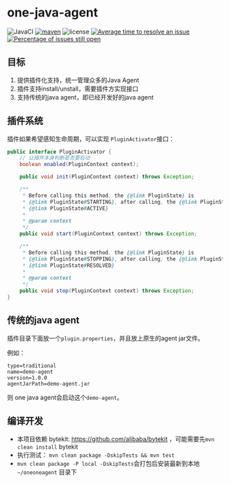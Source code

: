 # one-java-agent
![JavaCI](https://github.com/alibaba/one-java-agent/workflows/JavaCI/badge.svg)
[![maven](https://img.shields.io/maven-central/v/com.alibaba/one-java-agent.svg)](https://search.maven.org/search?q=g:com.alibaba%20AND%20a:one-java-agent*)
![license](https://img.shields.io/github/license/alibaba/one-java-agent.svg)
[![Average time to resolve an issue](http://isitmaintained.com/badge/resolution/alibaba/one-java-agent.svg)](http://isitmaintained.com/project/alibaba/one-java-agent "Average time to resolve an issue")
[![Percentage of issues still open](http://isitmaintained.com/badge/open/alibaba/one-java-agent.svg)](http://isitmaintained.com/project/alibaba/one-java-agent "Percentage of issues still open")

## 目标

1. 提供插件化支持，统一管理众多的Java Agent
2. 插件支持install/unstall，需要插件方实现接口
3. 支持传统的java agent，即已经开发好的java agent


## 插件系统

插件如果希望感知生命周期，可以实现 `PluginActivator`接口：

```java
public interface PluginActivator {
    // 让插件本身判断是否要启动
    boolean enabled(PluginContext context);

    public void init(PluginContext context) throws Exception;

    /**
     * Before calling this method, the {@link PluginState} is
     * {@link PluginState#STARTING}, after calling, the {@link PluginState} is
     * {@link PluginState#ACTIVE}
     *
     * @param context
     */
    public void start(PluginContext context) throws Exception;

    /**
     * Before calling this method, the {@link PluginState} is
     * {@link PluginState#STOPPING}, after calling, the {@link PluginState} is
     * {@link PluginState#RESOLVED}
     *
     * @param context
     */
    public void stop(PluginContext context) throws Exception;
}
```



## 传统的java agent

插件目录下面放一个`plugin.properties`，并且放上原生的agent jar文件。

例如：

```
type=traditional
name=demo-agent
version=1.0.0
agentJarPath=demo-agent.jar
```

则 one java agent会启动这个`demo-agent`。


## 编译开发

* 本项目依赖 bytekit: https://github.com/alibaba/bytekit ，可能需要先`mvn clean install` bytekit
* 执行测试： `mvn clean package -DskipTests && mvn test`
* `mvn clean package -P local -DskipTests`会打包后安装最新到本地 `~/oneoneagent` 目录下
